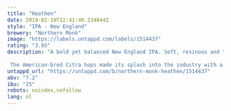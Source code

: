 ```yaml
---
title: "Heathen"
date: 2019-02-10T12:41:40.234844Z
style: "IPA - New England"
brewery: "Northern Monk"
image: "https://labels.untappd.com/labels/1514437"
rating: "3.95"
description: "A bold yet balanced New England IPA. Soft, resinous and tropical. For the Heathens.  The American-bred Citra hops made its splash into the industry with a bang, taking over the craft brewing scene by storm with its otherworldly tropical fruit flavour and aroma. Our take on this juicy hop takes the best of its exceptional characteristics to brew a bold yet balanced IPA. A simple base of British pale malt is coloured by small kettle additions of our UK and US hops blend for a soft, fruity bitterness. Come dry hopping time, we hit high gear with 16kg of Citra spread over three additions, layering them into the beer for the ultimate juicy, resinous taste experience and an aroma of tropical fruit that lures your olfactory sense from across the room."
untappd_url: "https://untappd.com/b/northern-monk-heathen/1514437"
abv: "7.2"
ibu: "25"
robots: noindex,nofollow
lang: nl
---
```


